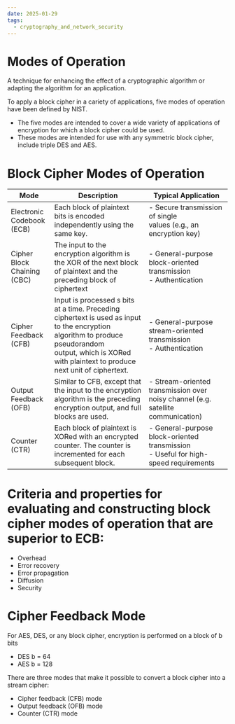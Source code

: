 ```yaml
---
date: 2025-01-29
tags:
  - cryptography_and_network_security
---
```

# Modes of Operation

A technique for enhancing the effect of a cryptographic algorithm or adapting the algorithm for an application.

To apply a block cipher in a cariety of applications, five modes of operation have been defined by NIST.
- The five modes are intended to cover a wide variety of applications of encryption for which a block cipher could be used.
- These modes are intended for use with any symmetric block cipher, include triple DES and AES.

# Block Cipher Modes of Operation

| Mode                             | Description                                                                                                                                                                                                   | Typical Application                                                                   |
| -------------------------------- | ------------------------------------------------------------------------------------------------------------------------------------------------------------------------------------------------------------- | ------------------------------------------------------------------------------------- |
| Electronic  <br>Codebook (ECB)   | Each block of plaintext bits is encoded independently using the same key.                                                                                                                                     | - Secure transmission of single  <br>values (e.g., an encryption key)                 |
| Cipher Block  <br>Chaining (CBC) | The input to the encryption algorithm is the XOR of the next block of plaintext and the preceding block of ciphertext                                                                                         | - General-purpose block-oriented transmission  <br>- Authentication                   |
| Cipher Feedback  <br>(CFB)       | Input is processed s bits at a time. Preceding ciphertext is used as input to the encryption algorithm to produce pseudorandom  <br>output, which is XORed with plaintext to produce next unit of ciphertext. | - General-purpose stream-oriented transmission<br>- Authentication                    |
| Output Feedback  <br>(OFB)       | Similar to CFB, except that the input to the encryption algorithm is the preceding  <br>encryption output, and full blocks are used.                                                                          | - Stream-oriented transmission over noisy channel (e.g. satellite communication)      |
| Counter (CTR)                    | Each block of plaintext is XORed with an encrypted counter. The counter is  <br>incremented for each subsequent block.                                                                                        | - General-purpose block-oriented transmission<br>- Useful for high-speed requirements |

# Criteria and properties for evaluating and constructing block cipher modes of operation that are superior to ECB:

- Overhead
- Error recovery
- Error propagation
- Diffusion
- Security

# Cipher Feedback Mode

For AES, DES, or any block cipher, encryption is performed on a block of b bits
- DES b = 64
- AES b = 128

There are three modes that make it possible to convert a block cipher into a stream cipher:
- Cipher feedback (CFB) mode
- Output feedback (OFB) mode
- Counter (CTR) mode









